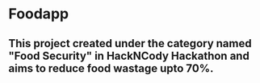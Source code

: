 # Foodapp
## This project created under the category named "Food Security" in HackNCody Hackathon and aims to reduce food wastage upto 70%. 
